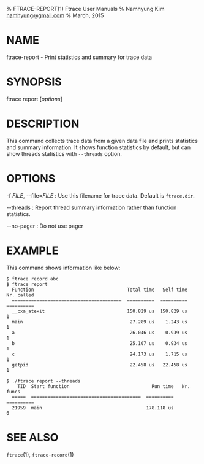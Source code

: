 % FTRACE-REPORT(1) Ftrace User Manuals
% Namhyung Kim <namhyung@gmail.com>
% March, 2015

NAME
====
ftrace-report - Print statistics and summary for trace data

SYNOPSIS
========
ftrace report [*options*]

DESCRIPTION
===========
This command collects trace data from a given data file and prints statistics and summary information.  It shows function statistics by default, but can show threads statistics with `--threads` option.

OPTIONS
=======
-f *FILE*, \--file=*FILE*
:   Use this filename for trace data.  Default is `ftrace.dir`.

\--threads
:   Report thread summary information rather than function statistics.

\--no-pager
:   Do not use pager

EXAMPLE
=======
This command shows information like below:

    $ ftrace record abc
    $ ftrace report
      Function                                  Total time   Self time  Nr. called
      ========================================  ==========  ==========  ==========
      __cxa_atexit                              150.829 us  150.829 us           1
      main                                       27.289 us    1.243 us           1
      a                                          26.046 us    0.939 us           1
      b                                          25.107 us    0.934 us           1
      c                                          24.173 us    1.715 us           1
      getpid                                     22.458 us   22.458 us           1

    $ ./ftrace report --threads
        TID  Start function                              Run time   Nr. funcs
      =====  ========================================  ==========  ==========
      21959  main                                      178.118 us           6
	
SEE ALSO
========
`ftrace`(1), `ftrace-record`(1)
